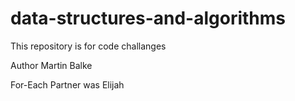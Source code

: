 # data-structures-and-algorithms

This repository is for code challanges

Author Martin Balke

For-Each Partner was Elijah